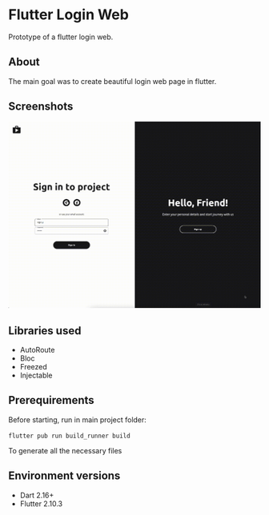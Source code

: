 # Flutter Login Web
Prototype of a flutter login web.

## About
The main goal was to create beautiful login web page in flutter.

## Screenshots
![Screen1](files/screen.gif)

## Libraries used
- AutoRoute
- Bloc
- Freezed
- Injectable

## Prerequirements
Before starting, run in main project folder:

`flutter pub run build_runner build`

To generate all the necessary files

## Environment versions
- Dart 2.16+
- Flutter 2.10.3
